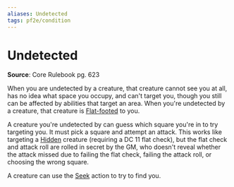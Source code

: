 ```yaml
---
aliases: Undetected
tags: pf2e/condition
---
```


# Undetected

**Source**: Core Rulebook pg. 623

When you are undetected by a creature, that creature cannot see you at all, has no idea what space you occupy, and can't target you, though you still can be affected by abilities that target an area. When you're undetected by a creature, that creature is [Flat-footed](Flat-footed.md) to you.

A creature you're undetected by can guess which square you're in to try targeting you. It must pick a square and attempt an attack. This works like targeting a [Hidden](Hidden.md) creature (requiring a DC 11 flat check), but the flat check and attack roll are rolled in secret by the GM, who doesn't reveal whether the attack missed due to failing the flat check, failing the attack roll, or choosing the wrong square.

A creature can use the [Seek](../Rules/Actions/Seek.md) action to try to find you.
